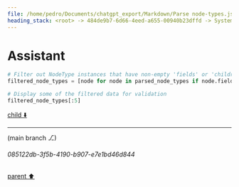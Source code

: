 ```yaml
---
file: /home/pedro/Documents/chatgpt_export/Markdown/Parse node-types.json for models..md
heading_stack: <root> -> 484de9b7-6d66-4eed-a655-00940b23dffd -> System -> 40bb608e-2dfa-4a1b-a046-7b8d340b36c3 -> System -> aaa2de54-e0e3-4848-813c-de80cbe3e253 -> User -> Basic Info -> Internal Nodes -> Task -> 9387b9ba-fae2-448c-b4df-a2a1a946c3b6 -> Tool -> b6a63d27-6380-4d59-9ae7-88eabcad6cff -> Assistant -> Key Components: -> Observations: -> Examples: -> aaa2bc1e-c7a6-4ef9-8020-e692c381a096 -> User -> 3682d6bc-a0f0-4628-af8b-6b87bf5ae291 -> Assistant -> 4e945266-3138-47a1-8055-825076720fed -> Tool -> 29f0d10f-1f29-4fa2-9f0a-94ab3ada303e -> Assistant -> d82f3fa2-d61e-4b62-9791-4fa5d90fd3d8 -> Tool -> 9d0513e1-7bb4-44d8-ba04-4017488bd7b5 -> Assistant -> 5687973b-f6b4-44dd-8753-d874c792849a -> Assistant -> aaa2f83c-9b8f-4200-aaf4-8f3ee7735d09 -> User -> 5a29425e-53e2-4952-b620-5a7c0b6b440a -> Assistant -> 078cb5a0-cad0-41fa-9128-9a1ccd758aad -> Tool -> 04fdd7fe-79e6-4377-8b0c-c0a74491dfa4 -> Assistant -> aaa2125e-286f-4a91-b0de-1d02b611af03 -> User -> 230aa5aa-41ed-44a7-8b5e-da0ee141b9b1 -> Assistant -> 6187af27-e71d-4c9e-b986-24776b23b1e0 -> Tool -> 146e447e-973f-42b9-b6c1-d43b5932c1d9 -> Assistant -> 861b740c-d72a-4285-a88e-a9d9e14a7be3 -> Assistant -> aaa257df-7e8f-4589-83a8-2bc5efadf708 -> User -> dd745f2e-985c-421f-a601-e6aec7acec08 -> Assistant -> 56b0e5ff-e78a-4fef-a0fb-34ad9c90e3a2 -> Tool -> 0b3a9a0b-715e-427b-a82a-637f80259d88 -> Assistant -> 883f97f1-c528-4d32-98df-fd6f13c0e613 -> Assistant -> 846f0d62-58f5-4d2d-852b-bae243578c50 -> Tool -> f977b04d-50ea-4234-a9f6-4edad18ac7c7 -> Assistant -> 63de661d-7ce6-42ef-97d4-486bb77df05c -> Assistant -> 7cd14f83-02f1-43d9-bd11-544417540b3d -> Tool -> 7d9e09ca-f434-4128-837e-c7092ebc1cc2 -> Assistant -> aaa2b595-8594-475d-aee6-27644f6fd586 -> User -> 537da754-8eff-473d-9902-f57a00d76d3d -> Assistant -> c3433625-b20b-4ced-a2b4-2bed2a6283e8 -> Assistant -> 2ff00ce9-0cba-42fc-a7f9-b9cbe86cf49a -> Assistant -> 092e59a4-c0d7-4b75-9d9c-3bdeedde0f9c -> Assistant -> 940ca50a-6ed9-403a-ba42-acdc7648254b -> Tool -> af960d3f-566c-4f4c-96e9-597b5c831648 -> Assistant -> 3ac6792a-0f25-41a2-b97d-31be31a5ef0a -> Assistant -> 58bd6eff-aafe-4f64-b04f-160e2031fa8c -> Tool -> c8aac6b4-1627-4c3c-be9b-d5aac4438cd2 -> Assistant -> bd332479-9ba5-45fd-ac6f-1ccdf893396c -> Assistant -> d64af5a7-a490-4f2b-a2a7-0f4be3fabc0d -> Tool -> c8643eb8-4420-4018-914d-29027a358eb9 -> Assistant -> da593c97-fd66-4e32-ab25-3aa57c354ac6 -> Assistant -> aaa29143-037b-408b-b7cf-62d4d400dc72 -> User -> Basic Info -> Internal Nodes -> Task -> 80af7818-b16b-4c22-ae1b-6a00b610accf -> Tool -> 4053e4c0-cb29-4289-93ee-218cb7dab415 -> Assistant -> Basic Information -> Subtypes -> Fields and Children -> Child Type Object -> Observations -> Recursive Nature -> Inheritance -> aaa2648e-bac5-49d2-bf1e-eb6f4932f22f -> User -> 8e5c6f2b-9507-4e44-9f08-8e73960ec1e3 -> Assistant -> af2fce2e-4d3b-4d81-a27d-c74ea6e0ce63 -> Tool -> 5f196be6-db41-439b-8132-5ae992828bf5 -> Assistant -> aaa2e3e0-4458-41b3-b891-531d43eccc9b -> User -> 43671f5e-4db9-4c32-bfd6-371cbe07c242 -> Assistant
---
```

# Assistant

```python
# Filter out NodeType instances that have non-empty 'fields' or 'children' for inspection
filtered_node_types = [node for node in parsed_node_types if node.fields or node.children]

# Display some of the filtered data for validation
filtered_node_types[:5]
```

[child ⬇️](#085122db-3f5b-4190-b907-e7e1bd46d844)

---

(main branch ⎇)
###### 085122db-3f5b-4190-b907-e7e1bd46d844
[parent ⬆️](#43671f5e-4db9-4c32-bfd6-371cbe07c242)
